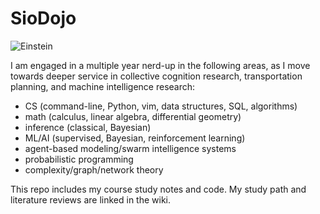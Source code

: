# SioDojo

![Einstein](https://cloud.githubusercontent.com/assets/19956669/22234758/84d5faae-e1af-11e6-8b9e-d5c65cc213b9.png)

I am engaged in a multiple year nerd-up in the following areas, as I move towards deeper service in collective cognition research, transportation planning, and machine intelligence research: 

* CS (command-line, Python, vim, data structures, SQL, algorithms)
* math (calculus, linear algebra, differential geometry)
* inference (classical, Bayesian) 
* ML/AI (supervised, Bayesian, reinforcement learning)
* agent-based modeling/swarm intelligence systems
* probabilistic programming
* complexity/graph/network theory

This repo includes my course study notes and code. My study path and literature reviews are linked in the wiki.
